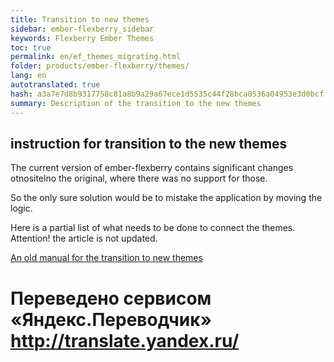 ```yaml
--- 
title: Transition to new themes 
sidebar: ember-flexberry_sidebar 
keywords: Flexberry Ember Themes 
toc: true 
permalink: en/ef_themes_migrating.html 
folder: products/ember-flexberry/themes/ 
lang: en 
autotranslated: true 
hash: a3a7e7d8b9317758c81a8b9a29a67ece1d5535c44f28bca0536a04953e3d0bcf 
summary: Description of the transition to the new themes 
--- 
```


## instruction for transition to the new themes 

The current version of ember-flexberry contains significant changes otnositelno the original, where there was no support for those. 

So the only sure solution would be to mistake the application by moving the logic. 

Here is a partial list of what needs to be done to connect the themes. Attention! the article is not updated. 

[An old manual for the transition to new themes](ef_themes_migrating_old.html) 



 # Переведено сервисом «Яндекс.Переводчик» http://translate.yandex.ru/